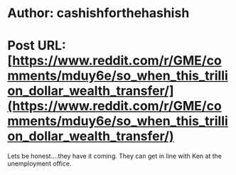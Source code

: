 # Author: cashishforthehashish
# Post URL: [https://www.reddit.com/r/GME/comments/mduy6e/so_when_this_trillion_dollar_wealth_transfer/](https://www.reddit.com/r/GME/comments/mduy6e/so_when_this_trillion_dollar_wealth_transfer/)


Lets be honest....they have it coming. They can get in line with Ken at the unemployment office.